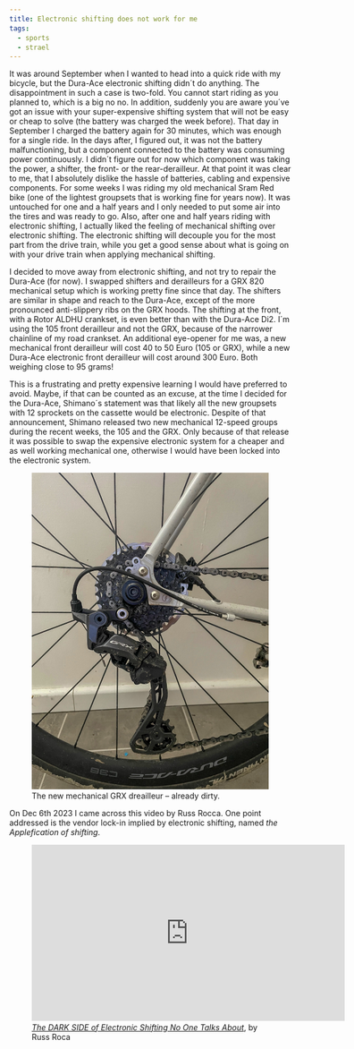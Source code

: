 ```yaml
---
title: Electronic shifting does not work for me
tags:
  - sports
  - strael
---
```


It was around September when I wanted to head into a quick ride with my bicycle, but the Dura-Ace electronic shifting didn´t do anything. The disappointment in such a case is two-fold. You cannot start riding as you planned to, which is a big no no. In addition, suddenly you are aware you´ve got an issue with your super-expensive shifting system that will not be easy or cheap to solve (the battery was charged the week before). That day in September I charged the battery again for 30 minutes, which was enough for a single ride. In the days after, I figured out, it was not the battery malfunctioning, but a component connected to the battery was consuming power continuously. I didn´t figure out for now which component was taking the power, a shifter, the front- or the rear-derailleur. At that point it was clear to me, that I absolutely dislike the hassle of batteries, cabling and expensive components. For some weeks I was riding my old mechanical Sram Red bike (one of the lightest groupsets that is working fine for years now). It was untouched for one and a half years and I only needed to put some air into the tires and was ready to go. Also, after one and half years riding with electronic shifting, I actually liked the feeling of mechanical shifting over electronic shifting. The electronic shifting will decouple you for the most part from the drive train, while you get a good sense about what is going on with your drive train when applying mechanical shifting.

I decided to move away from electronic shifting, and not try to repair the Dura-Ace (for now). I swapped shifters and derailleurs for a GRX 820 mechanical setup which is working pretty fine since that day. The shifters are similar in shape and reach to the Dura-Ace, except of the more pronounced anti-slippery ribs on the GRX hoods. The shifting at the front, with a Rotor ALDHU crankset, is even better than with the Dura-Ace Di2. I´m using the 105 front derailleur and not the GRX, because of the narrower chainline of my road crankset. An additional eye-opener for me was, a new mechanical front derailleur will cost 40 to 50 Euro (105 or GRX), while a new Dura-Ace electronic front derailleur will cost around 300 Euro. Both weighing close to 95 grams!

This is a frustrating and pretty expensive learning I would have preferred to avoid. Maybe, if that can be counted as an excuse, at the time I decided for the Dura-Ace, Shimano´s statement was that likely all the new groupsets with 12 sprockets on the cassette would be electronic. Despite of that announcement, Shimano released two new mechanical 12-speed groups during the recent weeks, the 105 and the GRX. Only because of that release it was possible to swap the expensive electronic system for a cheaper and as well working mechanical one, otherwise I would have been locked into the electronic system.

<figure>
<img src="/img/strael/IMG_4938.jpg" alt="Close image of a GRX 820 mechanical rear derailleur mounted to a white Fairlight Strael with C36 Dura-Ace wheels.">
<figcaption>The new mechanical GRX dreailleur – already dirty.</figcaption>
</figure>

On Dec 6th 2023 I came across this video by Russ Rocca. One point addressed is the vendor lock-in implied by electronic shifting, named <em>the Applefication of shifting</em>.

<figure>
<iframe width="560" height="315" src="https://www.youtube.com/embed/lbMxzruQiug?si=H_zsM9OffMtP6vFa" title="YouTube video player" frameborder="0" allow="accelerometer; autoplay; clipboard-write; encrypted-media; gyroscope; picture-in-picture; web-share" allowfullscreen></iframe>
<figcaption><a href="https://www.youtube.com/watch?v=lbMxzruQiug"><cite>The DARK SIDE of Electronic Shifting No One Talks About</cite></a>, by Russ Roca</figcaption>
</figure>
